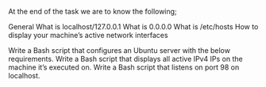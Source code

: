 At the end of the task we are to know the following;

General
What is localhost/127.0.0.1
What is 0.0.0.0
What is /etc/hosts
How to display your machine’s active network interfaces

Write a Bash script that configures an Ubuntu server with the below requirements.
Write a Bash script that displays all active IPv4 IPs on the machine it’s executed on.
Write a Bash script that listens on port 98 on localhost.

